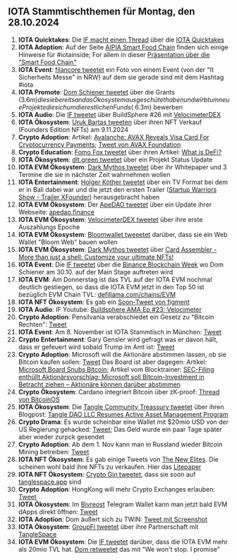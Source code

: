 ## IOTA Stammtischthemen für Montag, den 28.10.2024

1. **IOTA Quicktakes**: Die [IF macht einen Thread](https://x.com/iota/status/1848303281841246352) über die [IOTA Quicktakes](https://www.youtube.com/watch?v=t-dCTL2Vp9g)
2. **IOTA Adoption**: Auf der Seite [AIPIA Smart Food Chain](https://www.aipia.info/smart-packaging-AIPIA-Smart-Food-Chain-41.php) finden sich einige Hinweise für #iotainside; For allem in dieser [Präsentation über die "Smart Food Chain"](https://www.aipia.info/upload/bestanden/smart-food-chain-l-project-general-information-17231941280.pdf)
3. **IOTA Event**: [filancore tweetet](https://x.com/FilancoreGmbH/status/1848635209127739777) ein Foto von einem Event (von der "It Sicherheits Messe" in NRW) auf dem sie gerade sind mit dem Hashtag #iota
4. **IOTA Promote**: [Dom Schiener tweetet](https://x.com/DomSchiener/status/1848648792154783745) über die Grants ($3.6m) die sie bereits an das Ökosystem ausgeschütet haben und wirbt um neue Projekte die sich um die restlichen Funds (~$6.3m) bewerben
5. **IOTA Audio**: Die [IF tweetet](https://x.com/iota/status/1848697871505248452) über BuildSphere #26 mit [VelocimeterDEX](https://x.com/VelocimeterDEX)
6. **IOTA Ökosystem**: [Uruk Bartas tweeten](https://x.com/UrukBartas/status/1848665709544349901) über ihren NFT Verkauf (Founders Edition NFTs) am 9.11.2024
7. **Crypto Adoption**: Artikel: [Avalanche: AVAX Reveals Visa Card For Cryptocurrency Payments](https://watcher.guru/news/avalanche-avax-reveals-visa-card-for-cryptocurrency-payments); [Tweet von AVAX Foundation](https://x.com/AvalancheFDN/status/1848470963672711543)
8. **Crypto Education**: [Fomo Fox tweetet](https://x.com/FOMO_Fox/status/1848695934340796843) über ihren Artikel: [What is DeFi?](https://fomofox.info/education/defi-decentralized-finance/)
9. **IOTA Ökosystem**: [dlt.green tweetet](https://x.com/dlt_green/status/1848760524097359987) über ein Projekt Status Update
10. **IOTA EVM Ökosystem**: [Dark Mythos tweetet](https://x.com/DarkMythosIOTA/status/1848979115853939111) über ihr Whitepaper und 3 Termine die sie in nächster Zeit wahrnehmen wollen
11. **IOTA Entertainment**: [Holger Köther tweetet](https://x.com/HolgerKoether/status/1848818441060553068) über ein TV Format bei dem er in Bali dabei war und die jetzt den ersten Trailer ([Startup Warriors Show - Trailer XFounder](https://www.youtube.com/watch?v=CkJBPMCUWpI)) herausgebracht haben
12. **IOTA EVM Ökosystem**: Der [ApeDAO tweetet](https://x.com/0xApeDAO/status/1848797045689090227) über ein Update ihrer Webseite: [apedao.finance](https://apedao.finance/)
13. **IOTA EVM Ökosystem**: [VelocimeterDEX tweetet](https://x.com/VelocimeterDEX/status/1849251068301177095) über ihre erste Auszahlungs Epoche
14. **IOTA EVM Ökosystem**: [Bloomwallet tweeetet](https://x.com/bloomwalletio/status/1849127127435895076) darüber, dass sie ein Web Wallet "Bloom Web" bauen wollen
15. **IOTA EVM Ökosystem**: [Dark Mythos tweetet](https://x.com/DarkMythosIOTA/status/1849362873811689614) über [Card Assembler - More than just a shell: Customize your ultimate NFTs!](https://x.com/DarkMythosIOTA/status/1849362873811689614)
16. **IOTA Event**: Die [IF tweetet](https://x.com/iota/status/1849420316029669694) über die [Binance Blockchain Week](https://www.binanceblockchainweek.com/event/b7fbe2af-9ab6-4bb2-b78b-486c4d1fa80f/websitePage:9ec1ee53-cbdd-4234-8f04-fb70d6f7ad2e) wo Dom Schiener am 30.10. auf der Main Stage auftreten wird
17. **IOTA EVM**: Am Donnerstag ist das TVL auf der IOTA EVM nochmal deutlich gestiegen, so dass die IOTA EVM jetzt in den Top 50 ist bezüglich EVM Chain TVL: [defillama.com/chains/EVM](https://defillama.com/chains/EVM)
18. **IOTA NFT Ökosystem**: Es gab ein [Soon-Tweet von figment](https://x.com/figment_nfts/status/1849440990404190321)
19. **IOTA Audio**: IF Youtube: [Buildsphere AMA Ep #23: Velocimeter](https://www.youtube.com/watch?v=nSahj96LcvM)
20. **Crypto Adoption**: Pensilvania verabschiedet ein Gesetz zu "Bitcoin Rechten": [Tweet](https://x.com/kyle_chasse/status/1849493301130588246)
21. **IOTA Event**: Am 8. November ist IOTA Stammtisch in München: [Tweet](https://x.com/IotaMunchen/status/1849492708588507453)
22. **Crypto Entertainment**: Gary Gensler wird gefragt was er davon hält, dass er gefeuert wird sobald Trump im Amt ist: [Tweet](https://x.com/AltcoinDailyio/status/1849692898930893044)
23. **Crypto Adoption**: Microsoft will die Aktionäre abstimmen lassen, ob sie Bitcoin kaufen sollen: [Tweet](https://x.com/FurkanCCTV/status/1849567845199274115) Das Board ist aber dagegen: Artikel: [Microsoft Board Snubs Bitcoin](https://u.today/microsoft-board-snubs-bitcoin); Artikel vom Blocktrainer: [SEC-Filing enthüllt Aktionärsvorschlag:
Microsoft soll Bitcoin-Investment in Betracht ziehen – Aktionäre können darüber abstimmen](https://www.blocktrainer.de/blog/microsoft-soll-bitcoin-kaufen-aktionaere-koennen-darueber-abstimmen)
24. **Crypto Ökosystem**: Cardano integriert Bitcoin über zK-proof: [Thread von BitcoinOS](https://x.com/BTC_OS/status/1849437727877415416)
25. **IOTA Ökosystem**: Die [Tangle Community Treassury tweetet](https://x.com/TangleTreasury/status/1849744158958706789) über ihren Blogpost: [Tangle DAO LLC Resumes Active Asset Management Program](https://medium.com/@tangletreasury_87751/tangle-dao-llc-resumes-active-asset-management-program-2c0dbced1b25)
26. **Crypto Drama**: Es wurde scheinbar eine Wallet mit $20mio USD von der US Regierung gehacked: [Tweet](https://x.com/bitcoin2go/status/1849740235313201587); Das Geld wurde ein paar Tage später aber wieder zurpck gesendet
27. **Crypto Adoption**: Ab dem 1. Nov kann man in Russland wieder Bitcoin Mining betreiben: [Tweet](https://x.com/bitcoinlfgo/status/1850601602463535293)
28. **IOTA NFT Ökosystem**: Es gab einige Tweets von [The New Elites](https://x.com/TheNewElites_). Die scheinen wohl bald ihre NFTs zu verkaufen. Hier das [Litepaper](https://tnenft.gitbook.io/the-new-elites)
29. **IOTA NFT Ökosystem**: [Crypto Gin tweetet](https://x.com/Crypto_Gin21/status/1850601976410800181), dass sie soon auf [tanglespace.app](https://www.tanglespace.app/) sind
30. **Crypto Adoption**: HongKong will mehr Crypto Exchanges erlauben: [Tweet](https://x.com/BitcoinMagazine/status/1850805642161803418)
31. **IOTA Ökosystem**: Im [Bivreost](https://x.com/bivreost) Telegram Wallet kann man jetzt bald EVM dApps direkt öffnen: [Tweet](https://x.com/RodionVikol/status/1850832368665239586)
32. **IOTA Adoption**: Dom äußert sich zu TWIN: [Tweet mit Screenshot](https://x.com/IotaPoet/status/1850931970873991605)
33. **IOTA Ökosystem**: [GroupFi tweetet](https://x.com/groupfi_ai/status/1850839636542685617) über ihre Partnerschaft mit [TangleSpace](https://x.com/tanglebeasts)
34. **IOTA EVM Ökosystem**: Die [IF tweetet](https://x.com/iota/status/1850888484594315754) darüber, dass die IOTA EVM mehr als 20mio TVL hat. [Dom retweetet](https://x.com/DomSchiener/status/1850913909395358058) das mit "We won't stop. I promise"
